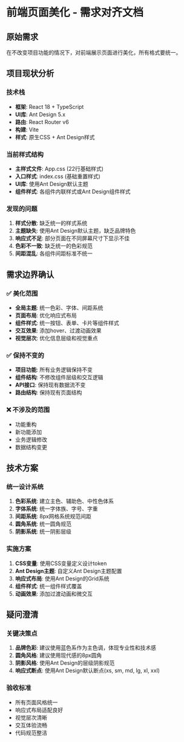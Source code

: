 # 前端页面美化 - 需求对齐文档

## 原始需求
在不改变项目功能的情况下，对前端展示页面进行美化，所有格式要统一。

## 项目现状分析

### 技术栈
- **框架**: React 18 + TypeScript
- **UI库**: Ant Design 5.x
- **路由**: React Router v6
- **构建**: Vite
- **样式**: 原生CSS + Ant Design样式

### 当前样式结构
- **主样式文件**: App.css (22行基础样式)
- **入口样式**: index.css (基础重置样式)
- **UI库**: 使用Ant Design默认主题
- **组件样式**: 各组件内联样式或Ant Design组件样式

### 发现的问题
1. **样式分散**: 缺乏统一的样式系统
2. **主题缺失**: 使用Ant Design默认主题，缺乏品牌特色
3. **响应式不足**: 部分页面在不同屏幕尺寸下显示不佳
4. **色彩不一致**: 缺乏统一的色彩规范
5. **间距混乱**: 各组件间距标准不统一

## 需求边界确认

### ✅ 美化范围
- **全局主题**: 统一色彩、字体、间距系统
- **页面布局**: 优化响应式布局
- **组件样式**: 统一按钮、表单、卡片等组件样式
- **交互效果**: 添加hover、过渡动画效果
- **视觉层次**: 优化信息层级和视觉重点

### ✅ 保持不变的
- **项目功能**: 所有业务逻辑保持不变
- **组件结构**: 不修改组件层级和交互逻辑
- **API接口**: 保持现有数据流不变
- **路由结构**: 保持现有页面结构

### ❌ 不涉及的范围
- 功能重构
- 新功能添加
- 业务逻辑修改
- 数据结构变更

## 技术方案

### 统一设计系统
1. **色彩系统**: 建立主色、辅助色、中性色体系
2. **字体系统**: 统一字体族、字号、字重
3. **间距系统**: 8px网格系统规范间距
4. **圆角系统**: 统一圆角规范
5. **阴影系统**: 统一阴影层级

### 实施方案
1. **CSS变量**: 使用CSS变量定义设计token
2. **Ant Design主题**: 自定义Ant Design主题配置
3. **响应式布局**: 使用Ant Design的Grid系统
4. **组件样式**: 统一组件样式覆盖
5. **动画效果**: 添加过渡动画和微交互

## 疑问澄清

### 关键决策点
1. **品牌色彩**: 建议使用蓝色系作为主色调，体现专业性和技术感
2. **圆角风格**: 建议使用现代感的8px圆角
3. **阴影风格**: 使用Ant Design的层级阴影规范
4. **响应式断点**: 使用Ant Design默认断点(xs, sm, md, lg, xl, xxl)

### 验收标准
- 所有页面风格统一
- 响应式布局适配良好
- 视觉层次清晰
- 交互体验流畅
- 代码规范整洁